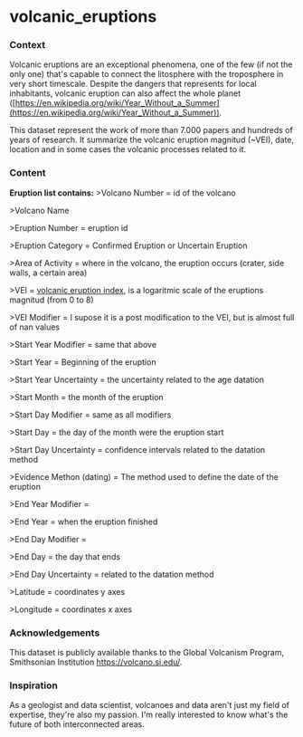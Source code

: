 # volcanic_eruptions
### Context

Volcanic eruptions are an exceptional phenomena, one of the few (if not the only one) that's capable to connect the litosphere with the troposphere in very short timescale. Despite the dangers that represents for local inhabitants, volcanic eruption can also affect the whole planet ([https://en.wikipedia.org/wiki/Year_Without_a_Summer](https://en.wikipedia.org/wiki/Year_Without_a_Summer)).

This dataset represent the work of more than 7.000 papers and hundreds of years of research. It summarize the volcanic eruption magnitud (~VEI), date, location and in some cases the volcanic processes related to it.

### Content

**Eruption list contains:**
&gt;Volcano Number = id of the volcano

&gt;Volcano Name 

&gt;Eruption Number = eruption id

&gt;Eruption Category = Confirmed  Eruption or Uncertain Eruption

&gt;Area of Activity = where in the volcano, the eruption occurs (crater,  side walls, a certain area)

&gt;VEI = [volcanic eruption index](https://en.wikipedia.org/wiki/Volcanic_Explosivity_Index), is a logaritmic scale of the eruptions magnitud (from 0 to 8)

&gt;VEI Modifier = I supose it is a post modification to the VEI, but is almost full of nan values

&gt;Start Year Modifier = same that above

&gt;Start Year = Beginning of the eruption

&gt;Start Year Uncertainty = the uncertainty related to the age datation

&gt;Start Month = the month of the eruption

&gt;Start Day Modifier = same as all modifiers

&gt;Start Day = the day of the month were the eruption start

&gt;Start Day Uncertainty = confidence intervals related to the datation method

&gt;Evidence Methon (dating) = The method used to define the date of the eruption

&gt;End Year Modifier = 

&gt;End Year = when the eruption finished

&gt;End Day Modifier = 

&gt;End Day = the day that ends

&gt;End Day Uncertainty = related to the datation method

&gt;Latitude = coordinates y axes

&gt;Longitude = coordinates x axes



### Acknowledgements

This dataset is publicly available  thanks to the Global Volcanism Program, Smithsonian Institution
https://volcano.si.edu/.


### Inspiration

As a geologist and data scientist, volcanoes and data aren't just my field of expertise, they're also my passion. I'm really interested to know what's the future of both interconnected areas.

